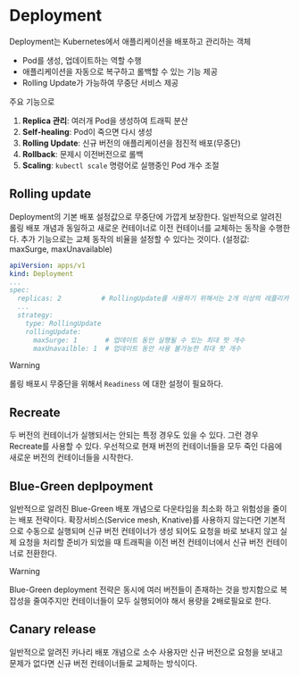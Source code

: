 # Deployment
Deployment는 Kubernetes에서 애플리케이션을 배포하고 관리하는 객체
- Pod를 생성, 업데이트하는 역할 수행
- 애플리케이션을 자동으로 복구하고 롤백할 수 있는 기능 제공
- Rolling Update가 가능하여 무중단 서비스 제공

주요 기능으로
1. **Replica 관리**: 여러개 Pod을 생성하여 트래픽 분산
2. **Self-healing**: Pod이 죽으면 다시 생성
3. **Rolling Update**: 신규 버전의 애플리케이션을 점진적 배포(무중단)
4. **Rollback**: 문제시 이전버전으로 롤백
5. **Scaling**: `kubectl scale` 명령어로 실행중인 Pod 개수 조절


## Rolling update
Deployment의 기본 배포 설정값으로 무중단에 가깝게 보장한다. 일반적으로 알려진 롤링 배포 개념과 동일하고 새로운 컨테이너로 이전 컨테이너를 교체하는 동작을 수행한다. 추가 기능으로는 교체 동작의 비율을 설정할 수 있다는 것이다. (설정값: maxSurge, maxUnavailable)

```yaml
apiVersion: apps/v1
kind: Deployment
...
spec:
  replicas: 2          # RollingUpdate를 사용하기 위해서는 2개 이상의 레플리카 필요
  ...
  strategy:
    type: RollingUpdate
    rollingUpdate:
      maxSurge: 1       # 업데이트 동안 실행될 수 있는 최대 팟 개수
      maxUnavailble: 1  # 업데이트 동안 사용 불가능한 최대 팟 개수
```
> [!WARNING]
> 롤링 배포시 무중단을 위해서 `Readiness` 에 대한 설정이 필요하다.

## Recreate
두 버전의 컨테이너가 실행되서는 안되는 특정 경우도 있을 수 있다. 그런 경우 Recreate를 사용할 수 있다.
우선적으로 현재 버전의 컨테이너들을 모두 죽인 다음에 새로운 버전의 컨테이너들을 시작한다.

## Blue-Green deplpoyment
일반적으로 알려진 Blue-Green 배포 개념으로 다운타임을 최소화 하고 위험성을 줄이는 배포 전략이다. 
확장서비스(Service mesh, Knative)를 사용하지 않는다면 기본적으로 수동으로 실행되며 신규 버전 컨테이너가 생성 되어도 요청을 바로 보내지 않고 실제 요청을 처리할 준비가 되었을 때 트래픽을 이전 버전 컨테이너에서 신규 버전 컨테이너로 전환한다.

> [!WARNING]
> Blue-Green deployment 전략은 동시에 여러 버전들이 존재하는 것을 방지함으로 복잡성을 줄여주지만 컨테이너들이 모두 실행되어야 해서 용량을 2배로필요로 한다.

## Canary release
일반적으로 알려진 카나리 배포 개념으로 소수 사용자만 신규 버전으로 요청을 보내고 문제가 없다면 신규 버전 컨테이너들로 교체하는 방식이다.